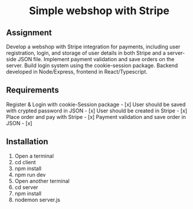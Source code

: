 <h1 align="center">
  Simple webshop with Stripe
</h1>

## Assignment

Develop a webshop with Stripe integration for payments, including user registration, login, and storage of user details in both Stripe and a server-side JSON file. Implement payment validation and save orders on the server. Build login system using the cookie-session package. Backend developed in Node/Express, frontend in React/Typescript.

## Requirements

Register & Login with cookie-Session package - [x]
User should be saved with crypted password in JSON - [x]
User should be created in Stripe - [x]
Place order and pay with Stripe - [x]
Payment validation and save order in JSON - [x]

## Installation

1.  Open a terminal
2.  cd client
3.  npm install
4.  npm run dev
5.  Open another terminal
6.  cd server
7.  npm install
8.  nodemon server.js
